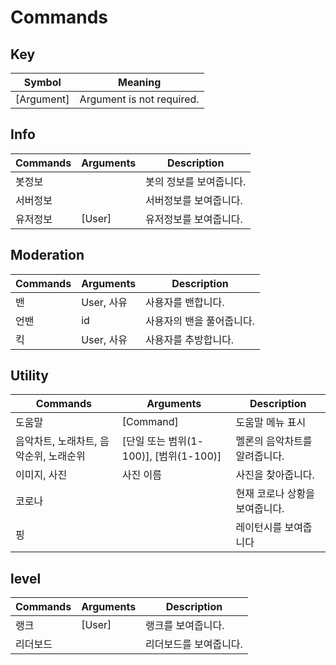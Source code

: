 # Commands

## Key 
| Symbol      | Meaning                        |
| ----------- | ------------------------------ |
| [Argument]  | Argument is not required.      |

## Info
| Commands | Arguments | Description   |
| -------- | --------- | ------------- |
| 봇정보      |           | 봇의 정보를 보여줍니다. |
| 서버정보     |           | 서버정보를 보여줍니다.  |
| 유저정보     | [User]    | 유저정보를 보여줍니다.  |

## Moderation
| Commands | Arguments | Description    |
| -------- | --------- | -------------- |
| 밴        | User, 사유  | 사용자를 밴합니다.     |
| 언밴       | id        | 사용자의 밴을 풀어줍니다. |
| 킥        | User, 사유  | 사용자를 추방합니다.    |

## Utility
| Commands               | Arguments                      | Description       |
| ---------------------- | ------------------------------ | ----------------- |
| 도움말                    | [Command]                      | 도움말 메뉴 표시         |
| 음악차트, 노래차트, 음악순위, 노래순위 | [단일 또는 범위(1-100)], [범위(1-100)] | 멜론의 음악차트를 알려줍니다.  |
| 이미지, 사진                | 사진 이름                          | 사진을 찾아줍니다.        |
| 코로나                    |                                | 현재 코로나 상황을 보여줍니다. |
| 핑                      |                                | 레이턴시를 보여줍니다       |

## level
| Commands | Arguments | Description  |
| -------- | --------- | ------------ |
| 랭크       | [User]    | 랭크를 보여줍니다.   |
| 리더보드     |           | 리더보드를 보여줍니다. |

